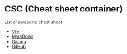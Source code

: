 CSC (Cheat sheet container)
===

List of awesome cheat sheet

* [Vim](https://github.com/ssskip/csc/tree/master/vi)
* [MarkDown](https://github.com/adam-p/markdown-here/wiki/Markdown-Cheatsheet)
* [Golang](https://github.com/basti1302/go-lang-cheat-sheet)
* [GitHub](https://github.com/tiimgreen/github-cheat-sheet)


